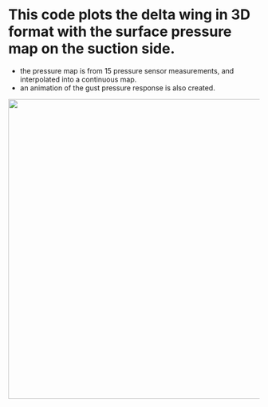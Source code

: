 # This code plots the delta wing in 3D format with the surface pressure map on the suction side.
- the pressure map is from 15 pressure sensor measurements, and interpolated into a continuous map.
- an animation of the gust pressure response is also created.
<img src="https://github.com/general-chen/Machine_Learnin_Project_Data_Driven/blob/f151828ac02683bc77a06d59cf46133dead56538/Gust_load_estimation_sparse_pressure_deltawing_MLP/plot_3D_deltawing_with_surface_pressure_map/figure/case_13_p_legend.gif" width="600">
